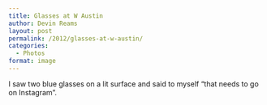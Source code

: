 ```yaml
---
title: Glasses at W Austin
author: Devin Reams
layout: post
permalink: /2012/glasses-at-w-austin/
categories:
  - Photos
format: image
---
```

I saw two blue glasses on a lit surface and said to myself &#8220;that needs to go on Instagram&#8221;.